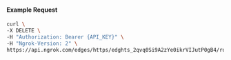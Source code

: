 <!-- Code generated for API Clients. DO NOT EDIT. -->

#### Example Request

```bash
curl \
-X DELETE \
-H "Authorization: Bearer {API_KEY}" \
-H "Ngrok-Version: 2" \
https://api.ngrok.com/edges/https/edghts_2qvq0Si9A2zYe0ikrVIJutP0gB4/routes/edghtsrt_2qvq0Zrx6dMQOsH6f5uK7lTDP8A
```
